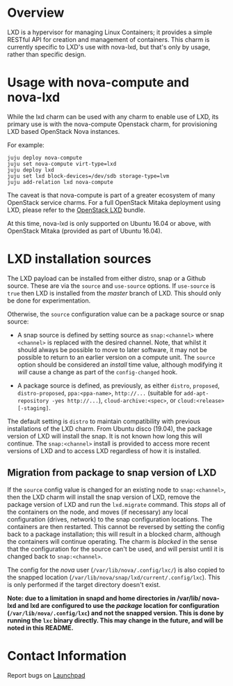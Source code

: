 # Overview

LXD is a hypervisor for managing Linux Containers; it provides a simple RESTful API for creation and management of containers. This charm is currently specific to LXD's use with nova-lxd, but that's only by usage, rather than specific design.

# Usage with nova-compute and nova-lxd

While the lxd charm can be used with any charm to enable use of LXD, its primary use is
with the nova-compute Openstack charm, for provisioning LXD based OpenStack Nova
instances.

For example:

    juju deploy nova-compute
    juju set nova-compute virt-type=lxd
    juju deploy lxd
    juju set lxd block-devices=/dev/sdb storage-type=lvm
    juju add-relation lxd nova-compute

The caveat is that nova-compute is part of a greater ecosystem of many OpenStack service
charms. For a full OpenStack Mitaka deployment using LXD, please
refer to the [OpenStack LXD](https://jujucharms.com/u/openstack-charmers-next/openstack-lxd) bundle.

At this time, nova-lxd is only supported on Ubuntu 16.04 or above, with
OpenStack Mitaka (provided as part of Ubuntu 16.04).

# LXD installation sources

The LXD payload can be installed from either distro, snap or a Github source.
These are via the `source` and `use-source` options.  If `use-source` is `true`
then LXD is installed from the *master* branch of LXD.  This should only be
done for experimentation.

Otherwise, the `source` configuration value can be a package source or snap source:

- A snap source is defined by setting source as `snap:<channel>` where
  `<channel>` is replaced with the desired        channel.  Note, that whilst
  it should always be possible to move to later software, it may not be
  possible to return to an earlier version on a compute unit.  The `source`
  option should be considered an *install* time value, although modifying it
  *will* cause a change as part of the `config-changed` hook.

- A package source is defined, as previously, as either `distro`, `proposed`,
  `distro-proposed`, `ppa:<ppa-name>`, `http://...` (suitable for
  `add-apt-repository -yes http://...`), `cloud-archive:<spec>`, or
  `cloud:<release>[-staging]`.

The default setting is `distro` to maintain compatibility with previous
installations of the LXD charm.  From Ubuntu disco (19.04), the package
version of LXD will install the snap.  It is not known how long this will
continue.  The `snap:<channel>` install is provided to access more recent
versions of LXD and to access LXD regardless of how it is installed.

## Migration from package to snap version of LXD

If the `source` config value is changed for an existing node to
`snap:<channel>`, then the LXD charm will install the snap version of LXD,
remove the package version of LXD and run the `lxd.migrate` command.  This
*stops* all of the containers on the node, and moves (if necessary) any local
configuration (drives, network) to the snap configuration locations.  The
containers are then restarted.  This cannot be reversed by setting the config
back to a package installation; this will result in a blocked charm, although
the containers will continue operating.  The charm is *blocked* in the sense
that the configuration for the source can't be used, and will persist until it
is changed back to `snap:<channel>`.

The config for the *nova* user (`/var/lib/nova/.config/lxc/`) is also copied to
the snapped location (`/var/lib/nova/snap/lxd/current/.config/lxc`).  This is
only performed if the target directory doesn't exist.

**Note: due to a limitation in snapd and home directories in /var/lib/ nova-lxd
and lxd are configured to use the *package* location for configuration
(`/var/lib/nova/.config/lxc`) and not the snapped version.  This is done by
running the `lxc` binary directly.  This may change in the future, and will be
noted in this README.**

# Contact Information

Report bugs on [Launchpad](http://bugs.launchpad.net/charms/+source/lxd/+filebug)
